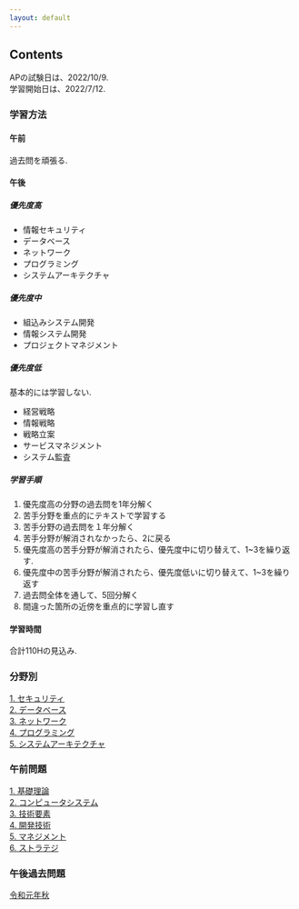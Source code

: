 ```yaml
---
layout: default
---
```

## Contents

APの試験日は、2022/10/9.  
学習開始日は、2022/7/12.  

### 学習方法
#### 午前
過去問を頑張る.

#### 午後
##### 優先度高
- 情報セキュリティ
- データベース
- ネットワーク
- プログラミング
- システムアーキテクチャ

##### 優先度中
- 組込みシステム開発
- 情報システム開発
- プロジェクトマネジメント

##### 優先度低
基本的には学習しない.  
- 経営戦略
- 情報戦略
- 戦略立案
- サービスマネジメント
- システム監査


##### 学習手順
1. 優先度高の分野の過去問を1年分解く
2. 苦手分野を重点的にテキストで学習する
3. 苦手分野の過去問を１年分解く
4. 苦手分野が解消されなかったら、2に戻る
5. 優先度高の苦手分野が解消されたら、優先度中に切り替えて、1\~3を繰り返す.
6. 優先度中の苦手分野が解消されたら、優先度低いに切り替えて、1\~3を繰り返す
7. 過去問全体を通して、5回分解く
8. 間違った箇所の近傍を重点的に学習し直す

#### 学習時間
合計110Hの見込み.  

### 分野別
[1. セキュリティ](category/security.md)  
[2. データベース](category/database.md)  
[3. ネットワーク](category/network.md)  
[4. プログラミング](category/programming.md)  
[5. システムアーキテクチャ](category/system-architecture.md)  


### 午前問題
[1. 基礎理論](am/basic.md)  
[2. コンピュータシステム](am/computer-system.md)  
[3. 技術要素](am/tech.md)  
[4. 開発技術](am/dev.md)  
[5. マネジメント](am/management.md)  
[6. ストラテジ](am/strategy.md)  

### 午後過去問題
[令和元年秋](r01aki.md)
